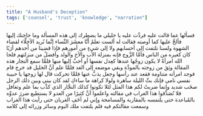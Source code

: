 ```yaml
---
title: "A Husband's Deception"
tags: ['counsel', 'trust', 'knowledge', "narration"]
---
```


 فسألها عما قالت عليه
فردَّت عليه يا خليلي ما يضطرك إلى هذه المسألة وما حاجتك إليها
فألحَّ عليها كما أوصته
فقالت له ألست تعلمُ أَنَّا  معشَرَ النِّساء  إنَّما نُريد الأخِلَّاء لقضاء الشهوة ولسنا نلتفت إلى أحسابهم ولا إلى شيءٍ من أمورهم فإذا قضينا من أحدهم أرَبًا كان كغيره من الناس فأمَّا الزَّوج فإنه بمنزلة الأب والأخ والولد وأفضلُ من منزلتهم فلحا الله امرأةً لا يكون زوجُها عندها كعِدل نفسها أو أحبَّ إليها منها
فلمَّا سمع النجار هذه المقالة وثِقَ من زوجته بالمودَّة وبقي موضعه إلى الغد فلمَّا علم أنَّ الخليل قد خرج قام فوجد امرأته متناومة فقعد عند رأسها وجعل يذبُّ عنها فلمَّا تحركت قال لها زوجها يا حبيبة نفسي نامي فإنك بتِّ الليلة ساهرة ولولا كراهة ما ساءكِ لقد كان بيني وبين ذلك الرجل صخَب شديد
وإنما ضربتُ لكم هذا المثل لئلا تكونوا كذلك النجَّار الذي كذَّب بما علم وتغافل فلا تُصَدِّقوا هذا الغراب في مقالته واعلموا أنَّ كثيرًا من العدو لا يستطيع ضررَ عدوِّه بالمُباعدة حتى يلتمسه بالمقاربة والمسامحة وإني لم أخَفِ الغربان حتى رأيت هذا الغراب وسمعت مقالتكم فيه فلم يلتفت ملك البوم وسائر وزرائه إلى كلامه
